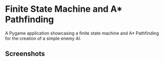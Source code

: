 # Finite State Machine and A* Pathfinding
A Pygame application showcasing a finite state machine and A* Pathfinding for the creation of a simple enemy AI.

## Screenshots
